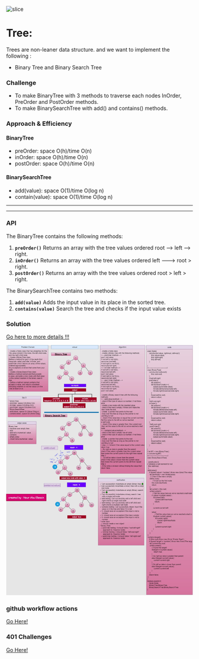 ![slice](https://capsule-render.vercel.app/api?type=slice&color=gradient&auto&height=200&text=Tree&fontAlign=70&rotate=13&fontAlignY=25&desc=Done%20by%20Nour%20AbuEl-nein.&descAlign=70.&descAlignY=44)

# Tree:
Trees are non-leaner data structure. and we want to implement the following :
- Binary Tree and Binary Search Tree 

### Challenge

- To make BinaryTree with 3 methods to traverse each nodes InOrder, PreOrder and PostOrder methods.
- To make BinarySearchTree with add() and contains() methods.
 
### Approach & Efficiency

#### BinaryTree
- preOrder: space O(h)/time O(n)
- inOrder: space O(h)/time O(n)
- postOrder: space O(h)/time O(n)

#### BinarySearchTree
- add(value): space O(1)/time O(log n)
- contain(value): space O(1)/time O(log n)


--- 

---
### API

The BinaryTree contains the following methods:
1. **`preOrder()`** Returns an array with the tree values ordered root --> left --> right.
2. **`inOrder()`** Returns an array with the tree values ordered left ---> root > right.
3. **`postOrder()`** Returns an array with the tree values ordered root > left > right.


The BinarySearchTree contains two methods:
1. **`add(value)`** Adds the input value in its place in the sorted tree.
2. **`contains(value)`** Search the tree and checks if the input value exists

### Solution
[Go here to more details !!!](https://drive.google.com/file/d/1IJD4NlWQ-1jAuP73tb7QKDsakSUslAQA/view?usp=sharing)

![whiteboard](tree.jpg)


### github workflow actions

[Go Here!](https://github.com/engnour94/data-structures-and-algorithms/actions)


### 401 Challenges

[Go Here!](/javascript/Readme.md)



